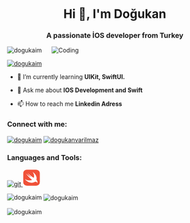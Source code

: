 <h1 align="center">Hi 👋, I'm Doğukan </h1>
<h3 align="center">A passionate İOS developer from Turkey</h3>
<img align="right" alt="Coding" width="400" src="https://upload.wikimedia.org/wikipedia/commons/6/6f/Programming123najra.gif"> 

<p align="left"> <img src="https://komarev.com/ghpvc/?username=dogukaim&label=Profile%20views&color=0e75b6&style=flat" alt="dogukaim" /> </p>

<p align="left"> <a href="https://twitter.com/dogukaim" target="blank"><img src="https://img.shields.io/twitter/follow/dogukaim?logo=twitter&style=for-the-badge" alt="dogukaim" /></a> </p>

- 🌱 I’m currently learning **UIKit, SwiftUI.**

- 💬 Ask me about **IOS Development and Swift**

- 📫 How to reach me **Linkedin Adress**

<h3 align="left">Connect with me:</h3>
<p align="left">
<a href="https://twitter.com/dogukaim" target="blank"><img align="center" src="https://raw.githubusercontent.com/rahuldkjain/github-profile-readme-generator/master/src/images/icons/Social/twitter.svg" alt="dogukaim" height="30" width="40" /></a>
<a href="https://linkedin.com/in/dogukaim" target="blank"><img align="center" src="https://raw.githubusercontent.com/rahuldkjain/github-profile-readme-generator/master/src/images/icons/Social/linked-in-alt.svg" alt="dogukanvarilmaz" height="30" width="40" /></a>

</p>

<h3 align="left">Languages and Tools:</h3>
<p align="left"> <a href="https://git-scm.com/" target="_blank" rel="noreferrer"> <img src="https://www.vectorlogo.zone/logos/git-scm/git-scm-icon.svg" alt="git" width="40" height="40"/> </a> <a href="https://developer.apple.com/swift/" target="_blank" rel="noreferrer"> <img src="https://raw.githubusercontent.com/devicons/devicon/master/icons/swift/swift-original.svg" alt="swift" width="40" height="40"/> </a> </p>

<p><img align="left" src="https://github-readme-stats.vercel.app/api/top-langs?username=dogukaim&show_icons=true&locale=en&layout=compact" alt="dogukaim" /></p>

<p>&nbsp;<img align="center" src="https://github-readme-stats.vercel.app/api?username=dogukaim&show_icons=true&locale=en" alt="dogukaim" /></p>

<p><img align="center" src="https://github-readme-streak-stats.herokuapp.com/?user=dogukaim&" alt="dogukaim" /></p>




